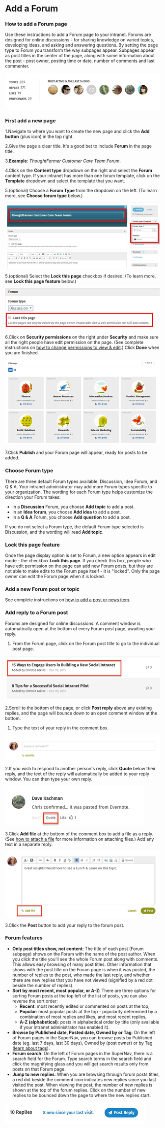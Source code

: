 # Add a Forum

### How to add a Forum page

Use these instructions to add a Forum page to your intranet. Forums are designed for online discussions - for sharing knowledge on varied topics, developing ideas, and asking and answering questions. By setting the page type to Forum you transform the way subpages appear. Subpages appear as post titles in the center of the page, along with some information about the post - post owner, posting time or date, number of comments and last commenter.  


![](../../.gitbook/assets/1%20%2840%29.png)



### First add a new page

1.Navigate to where you want to create the new page and click the **Add button** \(plus icon\) in the top right.

2.Give the page a clear title. It's a good bet to include **Forum** in the page title.

3.**Example**: _ThoughtFarmer Customer Care Team Forum_.

4.Click on the **Content type** dropdown on the right and select the **Forum** content type. If your intranet has more than one forum template, click on the **Template** dropdown and select the template that you want.

5.\(optional\) Choose a **Forum Type** from the dropdown on the left. \(To learn more, see **Choose forum type** below.\)

![](../../.gitbook/assets/2%20%2812%29.jpg)

5.\(optional\) Select the **Lock this page** checkbox if desired. \(To learn more, see **Lock this page feature** below.\)

  


![](../../.gitbook/assets/3%20%282%29.jpg)

6.Click on **Security permissions** on the right under **Security** and make sure all the right people have edit permission on the page. \(See complete instructions on [how to change permissions to view & edit](../security-settings-and-permissions/permission-to-view-and-edit.md).\) Click **Done** when you are finished.

![](../../.gitbook/assets/4%20%2811%29.jpg)



7.Click **Publish** and your Forum page will appear, ready for posts to be added.

### Choose Forum type

There are three default Forum types available: Discussion, Idea Forum, and Q & A. Your intranet administrator may add more Forum types specific to your organization. The wording for each Forum type helps customize the direction your Forum takes:

* In a **Discussion** Forum, you choose **Add topic** to add a post.
* In an **Idea forum**, you choose **Add idea** to add a post.
* In a **Q & A** Forum, you choose **Add question** to add a post.

If you do not select a Forum type, the default Forum type selected is Discussion, and the wording will read **Add topic**.

### Lock this page feature

Once the page display option is set to Forum, a new option appears in edit mode - the checkbox **Lock this page**. If you check this box, people who have edit permission on the page can add new Forum posts, but they are not able to make edits to the Forum page itself - it is "locked". Only the page owner can edit the Forum page when it is locked.

### Add a new Forum post or topic

See complete instructions on [how to add a post or news item](add-a-page-or-post.md).

### Add reply to a Forum post

Forums are designed for online discussions. A comment window is automatically open at the bottom of every Forum post page, awaiting your reply.

1. From the Forum page, click on the Forum post title to go to the individual post page.

![](../../.gitbook/assets/5%20%2821%29.png)



2.Scroll to the bottom of the page, or click **Post reply** above any existing replies, and the page will bounce down to an open comment window at the bottom.

1. Type the text of your reply in the comment box.

![](../../.gitbook/assets/6%20%289%29.png)

2.If you wish to respond to another person's reply, click **Quote** below their reply, and the text of the reply will automatically be added to your reply window. You can then type your own reply.  


![](../../.gitbook/assets/7%20%2810%29.png)

3.Click **Add file** at the bottom of the comment box to add a file as a reply. \(See [how to attach a file](../add-and-edit-files/) for more information on attaching files.\) Add any text in a separate reply.

![](../../.gitbook/assets/8%20%283%29.png)



3.Click the **Post** button to add your reply to the forum post.

### Forum features

* **Only post titles show, not content**: The title of each post \(Forum subpage\) shows on the Forum with the name of the post author. When you click the title you'll see the whole Forum post along with comments. This allows easy browsing of many post titles. Other information that shows with the post title on the Forum page is when it was posted, the number of replies to the post, who made the last reply, and whether there are new replies that you have not viewed \(signified by a red dot beside the number of replies\).
* **Sort by most recent, most popular, or A-Z**: There are three options for sorting Forum posts at the top left of the list of posts, you can also reverse the sort order:
  * ​**Recent**: most recently edited or commented on posts at the top,
  * **Popular**: most popular posts at the top - popularity determined by a combination of most replies and likes, and most recent replies,
  * **A-Z \(alphabetical\)**: posts in alphabetical order by title \(only available if your intranet administrator has enabled it\).
* **Browse by Published date, Posted date, Owned by or Tag**: On the left of Forum pages in the SuperNav, you can browse posts by Published date \(eg. last 7 days, last 30 days\), Owned by \(post owner\) or by Tag \([learn about tags](../tags/)\).
* **Forum search**: On the left of Forum pages in the SuperNav, there is a search field for the Forum. Type search terms in the search field and click the magnifying glass and you will get search results only from posts on that Forum page.
* **Jump to new replies**: When you are browsing through forum posts titles, a red dot beside the comment icon indicates new replies since you last visited the post. When viewing the post, the number of new replies is shown at the top of the forum replies. Click on the number of new replies to be bounced down the page to where the new replies start.

![](../../.gitbook/assets/9%20%281%29.jpg)

